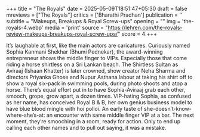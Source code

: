 +++
title = "The Royals"
date = 2025-05-09T18:51:47+05:30
draft = false
mreviews = ["The Royals"]
critics = ['Bharathi Pradhan']
publication = ''
subtitle = "Makeups, Breakups & Royal Screw-ups"
opening = ""
img = 'the-royals-4.webp'
media = 'print'
source = "https://lehren.com/the-royals-review-makeups-breakups-royal-screw-ups/"
score = 4
+++

It’s laughable at first, like the main actors are caricatures. Curiously named Sophia Kanmani Shekhar (Bhumi Pednekar), the award-winning entrepreneur shows the middle finger to VIPs. Especially those that come riding a horse shirtless on a Sri Lankan beach. The Shirtless Sultan as Aviraaj (Ishaan Khatter) is later crowned, show creator Neha Sharma and directors Priyanka Ghose and Nupur Asthana labour at taking his shirt off to show a royal six-pack in swimming pools, during photo shoots and atop a horse. There’s equal effort put in to have Sophia-Aviraaj grab each other, smooch, grope, grow apart, a dozen times. VIP-hating Sophia, as confused as her name, has conceived Royal B & B, her own genius business model to have blue blood mingle with hoi polloi. An early taste of she-doesn’t-know-where-she’s-at: an encounter with same middle finger VIP at a bar. The next moment, they’re smooching in a room, ready for action. Only to end up calling each other names and to pull out saying, it was a mistake.
